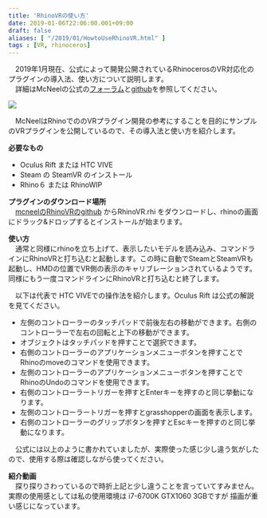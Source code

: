 ```yaml
---
title: 'RhinoVRの使い方'
date: 2019-01-06T22:06:00.001+09:00
draft: false
aliases: [ "/2019/01/HowtoUseRhinoVR.html" ]
tags : [VR, rhinoceros]
---
```


　2019年1月現在、公式によって開発公開されているRhinocerosのVR対応化のプラグインの導入法、使い方について説明します。  
　詳細はMcNeelの公式の[フォーラム](https://discourse.mcneel.com/t/rhinovr-a-sample-plug-in-for-rendering-rhino-viewports-in-virtual-reality/64481)と[github](https://github.com/mcneel/RhinoVR)を参照してください。  
  

[![](https://1.bp.blogspot.com/-KB3Q6SCvhbk/XDHtlcvs3TI/AAAAAAAABlM/WO86Jb29RtIl1Nck2z3rT0Q1g4b5r9s7QCLcBGAs/s400/%25E3%2582%25AD%25E3%2583%25A3%25E3%2583%2597%25E3%2583%2581%25E3%2583%25A3.PNG)](https://1.bp.blogspot.com/-KB3Q6SCvhbk/XDHtlcvs3TI/AAAAAAAABlM/WO86Jb29RtIl1Nck2z3rT0Q1g4b5r9s7QCLcBGAs/s1600/%25E3%2582%25AD%25E3%2583%25A3%25E3%2583%2597%25E3%2583%2581%25E3%2583%25A3.PNG)

  
  
　McNeelはRhinoでののVRプラグイン開発の参考にすることを目的にサンプルのVRプラグインを公開しているので、その導入法と使い方を紹介します。  

  
  
**必要なもの**  
  

*   Oculus Rift または HTC VIVE
*   Steam の SteamVR のインストール
*   Rhino６ または RhinoWIP

  
**プラグインのダウンロード場所**  
　[mcneelのRhinoVRのgithub](https://github.com/mcneel/RhinoVR/releases) からRhinoVR.rhi をダウンロードし、rhinoの画面にドラック&ドロップするとインストールが始まります。  
  
**使い方**  
　通常と同様にrhinoを立ち上げて、表示したいモデルを読み込み、コマンドラインにRhinoVRと打ち込むと起動します。この時に自動でSteamとSteamVRも起動し、HMDの位置でVR側の表示のキャリブレーションされているようです。同様にもう一度コマンドラインにRhinoVRと打ち込むと終了します。  
  
　以下は代表で HTC VIVEでの操作法を紹介します。Oculus Rift は公式の解説を見てください。  
  

*   左側のコントローラーのタッチパッドで前後左右の移動ができます。右側のコントローラーで左右の回転と上下の移動ができます。
*   オブジェクトはタッチパッドを押すことで選択できます。
*   右側のコントローラーのアプリケーションメニューボタンを押すことでRhinoのmoveのコマンドを使用できます。
*   左側のコントローラーのアプリケーションメニューボタンを押すことでRhinoのUndoのコマンドを使用できます。
*   右側のコントローラートリガーを押すとEnterキーを押すのと同じ挙動になります。
*   左側のコントローラートリガーを押すとgrasshopperの画面を表示します。
*   右側のコントローラーのグリップボタンを押すとEscキーを押すのと同じ挙動になります。

　公式には以上のように書かれていましたが、実際使った感じ少し違う気がしたので、使用する際は確認しながら使ってください。

  
**紹介動画**  
　探り探りさわっているので時折上記と少し違うことを言っていてすみません。実際の使用感としては私の使用環境は i7-6700K GTX1060 3GBですが 描画が重い感じになっています。